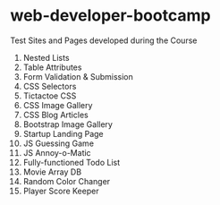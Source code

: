 # web-developer-bootcamp

Test Sites and Pages developed during the Course

1. Nested Lists
2. Table Attributes
3. Form Validation & Submission
4. CSS Selectors
5. Tictactoe CSS
6. CSS Image Gallery
7. CSS Blog Articles
8. Bootstrap Image Gallery
9. Startup Landing Page
10. JS Guessing Game
11. JS Annoy-o-Matic
12. Fully-functioned Todo List
13. Movie Array DB
14. Random Color Changer
15. Player Score Keeper